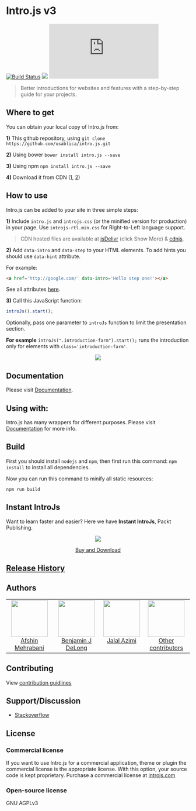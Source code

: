 # Intro.js v3

[![Build Status](https://travis-ci.org/usablica/intro.js.svg?branch=master)](https://travis-ci.org/usablica/intro.js)
[![](https://data.jsdelivr.com/v1/package/npm/intro.js/badge)](https://www.jsdelivr.com/package/npm/intro.js)
[![npm](https://img.shields.io/npm/dm/intro.js)](https://www.jsdelivr.com/package/npm/intro.js)

> Better introductions for websites and features with a step-by-step guide for your projects.

## Where to get
You can obtain your local copy of Intro.js from:

**1)** This github repository, using ```git clone https://github.com/usablica/intro.js.git```

**2)** Using bower ```bower install intro.js --save```

**3)** Using npm ```npm install intro.js --save```

**4)** Download it from CDN ([1](http://www.jsdelivr.com/projects/intro.js), [2](https://cdnjs.com/libraries/intro.js))

## How to use
Intro.js can be added to your site in three simple steps:

**1)** Include `intro.js` and `introjs.css` (or the minified version for production) in your page. Use `introjs-rtl.min.css` for Right-to-Left language support.

> CDN hosted files are available at [jsDelivr](http://www.jsdelivr.com/projects/intro.js) (click Show More) & [cdnjs](https://cdnjs.com/libraries/intro.js).

**2)** Add `data-intro` and `data-step` to your HTML elements. To add hints you should use `data-hint` attribute.

For example:

```html
<a href='http://google.com/' data-intro='Hello step one!'></a>
````

See all attributes [here](https://introjs.com/docs/intro/attributes/).

**3)** Call this JavaScript function:
```javascript
introJs().start();
````

Optionally, pass one parameter to `introJs` function to limit the presentation section.

**For example** `introJs(".introduction-farm").start();` runs the introduction only for elements with `class='introduction-farm'`.

<p align="center"><img src="https://raw.githubusercontent.com/usablica/intro.js/gh-pages/img/introjs-demo.png"></p>

## Documentation

Please visit [Documentation](http://introjs.com/docs).

## Using with:

Intro.js has many wrappers for different purposes. Please visit [Documentation](http://introjs.com/docs) for more info.

## Build

First you should install `nodejs` and `npm`, then first run this command: `npm install` to install all dependencies.

Now you can run this command to minify all static resources:

    npm run build

## Instant IntroJs

Want to learn faster and easier? Here we have **Instant IntroJs**, Packt Publishing.

<p align="center">
  <a target='_blank' href="https://www.packtpub.com/eu/application-development/instant-introjs-instant">
    <img src='https://www.packtpub.com/media/catalog/product/cache/4cdce5a811acc0d2926d7f857dceb83b/2/5/2517os_instant20introjs20starter.jpg' />
  </a>
</p>

<p align="center">
  <a target='_blank' href="https://www.packtpub.com/eu/application-development/instant-introjs-instant">Buy and Download</a>
</p>

## <a href="https://github.com/usablica/intro.js/blob/master/changelog.md">Release History</a>

## Authors

<table>
  <tbody>
    <tr>
      <td align="center" valign="top">
        <img width="100" height="100" src="https://github.com/afshinm.png?s=150">
        <br>
        <a href="https://github.com/afshinm">Afshin Mehrabani</a>
      </td>
      <td align="center" valign="top">
        <img width="100" height="100" src="https://github.com/bozdoz.png?s=150">
        <br>
        <a href="https://github.com/bozdoz">Benjamin J DeLong</a>
      </td>
      <td align="center" valign="top">
        <img width="100" height="100" src="https://github.com/jalalazimi.png?s=150">
        <br>
        <a href="https://github.com/jalalazimi">Jalal Azimi</a>
      </td>
      <td align="center" valign="top">
        <img width="100" height="100" src="https://github.com/github.png?s=150">
        <br>
        <a href="https://github.com/usablica/intro.js/graphs/contributors">Other contributors</a>
      </td> 
     </tr>
  </tbody>
</table>

## Contributing

View [contribution guidlines](https://github.com/usablica/intro.js/blob/master/CONTRIBUTING.md)

## Support/Discussion
- [Stackoverflow](http://stackoverflow.com/questions/tagged/intro.js)

## License

### Commercial license

If you want to use Intro.js for a commercial application, theme or plugin the commercial license is the appropriate license. With this option, your source code is kept proprietary. Purchase a commercial license at [introjs.com](http://introjs.com/#commercial)

### Open-source license

GNU AGPLv3
